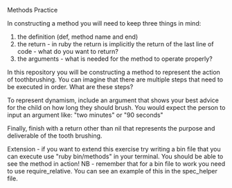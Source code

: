 Methods Practice

In constructing a method you will need to keep three things in mind:
1) the definition (def, method name and end)
2) the return - in ruby the return is implicitly the return of the last line of code - what do you want to return?
3) the arguments - what is needed for the method to operate properly?


In this repository you will be constructing a method to represent the action of toothbrushing. You can imagine that there are multiple steps that need to be executed in order. What are these steps?

To represent dynamism, include an argument that shows your best advice for the child on how long they should brush. You would expect the person to input an argument like: "two minutes" or "90 seconds"

Finally, finish with a return other than nil that represents the purpose and deliverable of the tooth brushing.


Extension - if you want to extend this exercise try writing a bin file that you can execute use "ruby bin/methods" in your terminal. You should be able to see the method in action!
NB - remember that for a bin file to work you need to use require_relative. You can see an example of this in the spec_helper file.
